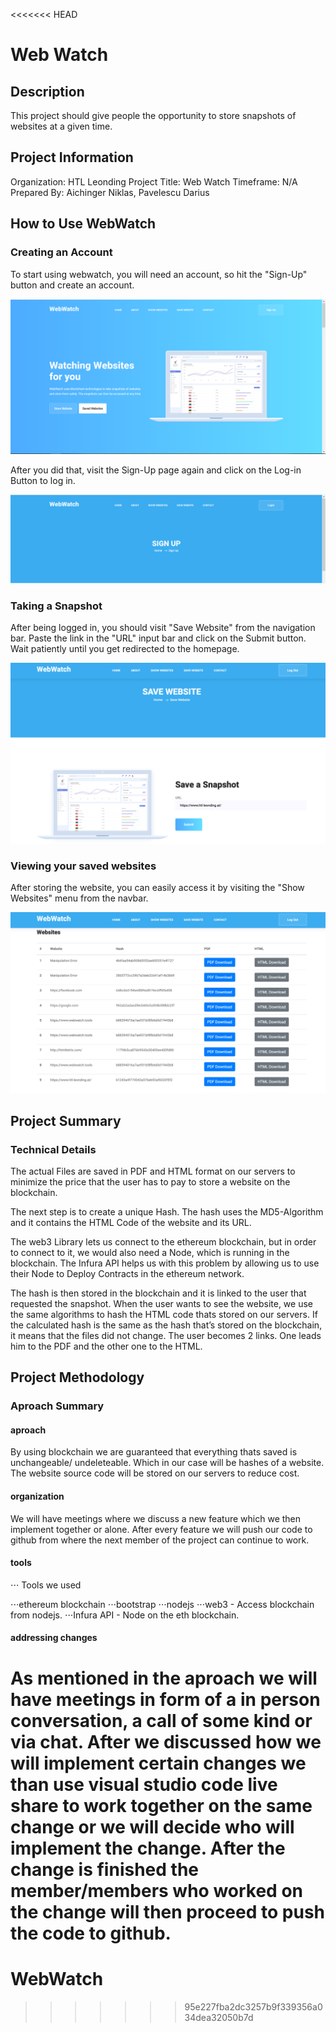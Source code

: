 <<<<<<< HEAD
# Web Watch
## Description
This project should give people the opportunity to store snapshots of websites at a given time.

## Project Information
Organization: HTL Leonding
Project Title: Web Watch
Timeframe: N/A
Prepared By: Aichinger Niklas,
Pavelescu Darius

## How to Use WebWatch
### Creating an Account

To start using webwatch, you will need an account, so hit the "Sign-Up" button and create an account.

![](github_content/img/sign_up.PNG "Signup")

After you did that, visit the Sign-Up page again and click on the Log-in Button to log in.

![](github_content/img/log_in.PNG "Login")

### Taking a Snapshot
After being logged in, you should visit "Save Website" from the navigation bar.
Paste the link in the "URL" input bar and click on the Submit button.
Wait patiently until you get redirected to the homepage.

![](github_content/img/save_website.png "Save Website")

### Viewing your saved websites
After storing the website, you can easily access it by visiting the "Show Websites" menu from the navbar.

![](github_content/img/show_website.png "Show Websites")

## Project Summary
### Technical Details
The actual Files are saved in PDF and HTML format on our servers to minimize the price that the user has to pay to store a website on the blockchain.

The next step is to create a unique Hash. The hash uses the MD5-Algorithm and it contains the HTML Code of the website and its URL.

The web3 Library lets us connect to the ethereum blockchain, but in order to connect to it, we would also need a Node, which is running in the blockchain. The Infura API helps us with this problem by allowing us to use their Node to Deploy Contracts in the ethereum network.

The hash is then stored in the blockchain and it is linked to the user that requested the snapshot.
When the user wants to see the website, we use the same algorithms to hash the HTML code thats stored on our servers. If the calculated hash is the same as the hash that’s stored on the blockchain, it means that the files did not change. The user becomes 2 links. One leads him to the PDF and the other one to the HTML.

## Project Methodology
### Aproach Summary
#### aproach
By using blockchain we are guaranteed that everything thats saved is unchangeable/ undeleteable. Which in our case will be hashes of a website. The website source code will be stored on our servers to reduce cost.

#### organization
We will have meetings where we discuss a new feature which we then implement together or alone. After every feature we will push our code to github from where the next member of the project can continue to work.

#### tools

⋅⋅⋅ Tools we used

⋅⋅⋅ethereum blockchain
⋅⋅⋅bootstrap
⋅⋅⋅nodejs
    ⋅⋅⋅web3 - Access blockchain from nodejs.
    ⋅⋅⋅Infura API - Node on the eth blockchain.
    
#### addressing changes
As mentioned in the aproach we will have meetings in form of a in person conversation, a call of some kind or via chat. After we discussed how we will implement certain changes we than use visual studio code live share to work together on the same change or we will decide who will implement the change. After the change is finished the member/members who worked on the change will then proceed to push the code to github.
=======
# WebWatch
>>>>>>> 95e227fba2dc3257b9f339356a034dea32050b7d
